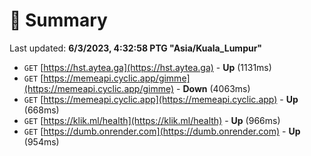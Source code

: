 # 📖 Summary
Last updated: **6/3/2023, 4:32:58 PTG "Asia/Kuala_Lumpur"**

- `GET` [https://hst.aytea.ga](https://hst.aytea.ga) - **Up** (1131ms)
- `GET` [https://memeapi.cyclic.app/gimme](https://memeapi.cyclic.app/gimme) - **Down** (4063ms)
- `GET` [https://memeapi.cyclic.app](https://memeapi.cyclic.app) - **Up** (668ms)
- `GET` [https://klik.ml/health](https://klik.ml/health) - **Up** (966ms)
- `GET` [https://dumb.onrender.com](https://dumb.onrender.com) - **Up** (954ms)
